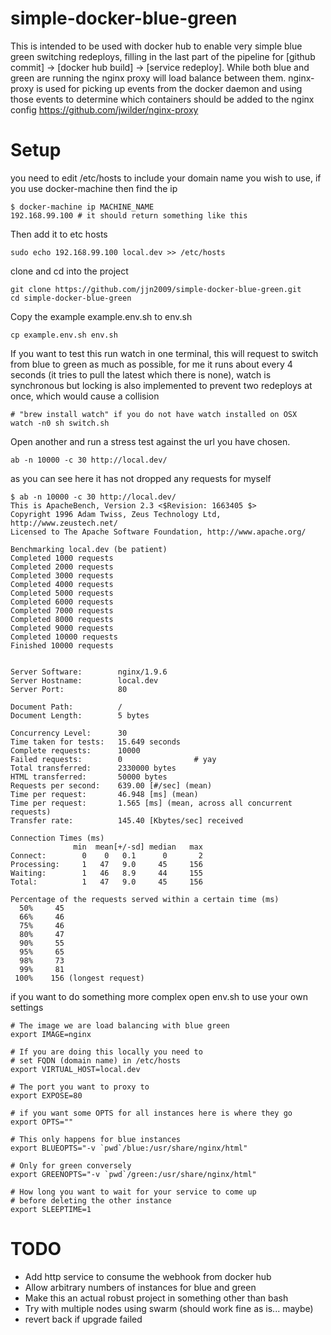 # simple-docker-blue-green

This is intended to be used with docker hub to enable very simple blue green switching redeploys, filling in the last part of the pipeline for [github commit] -> [docker hub build] -> [service redeploy]. While both blue and green are running the nginx proxy will load balance between them. nginx-proxy is used for picking up events from the docker daemon and using those events to determine which containers should be added to the nginx config https://github.com/jwilder/nginx-proxy

# Setup

you need to edit /etc/hosts to include your domain name you wish to use, if you use docker-machine then find the ip
```
$ docker-machine ip MACHINE_NAME
192.168.99.100 # it should return something like this
```

Then add it to etc hosts
```
sudo echo 192.168.99.100 local.dev >> /etc/hosts
```

clone and cd into the project
```
git clone https://github.com/jjn2009/simple-docker-blue-green.git
cd simple-docker-blue-green
```

Copy the example example.env.sh to env.sh
```
cp example.env.sh env.sh
```


If you want to test this run watch in one terminal, this will request to switch from blue to green as much as possible, for me it runs about every 4 seconds (it tries to pull the latest which there is none), watch is synchronous but locking is also implemented to prevent two redeploys at once, which would cause a collision
```
# "brew install watch" if you do not have watch installed on OSX
watch -n0 sh switch.sh
```

Open another and run a stress test against the url you have chosen.
```
ab -n 10000 -c 30 http://local.dev/
```

as you can see here it has not dropped any requests for myself
```
$ ab -n 10000 -c 30 http://local.dev/
This is ApacheBench, Version 2.3 <$Revision: 1663405 $>
Copyright 1996 Adam Twiss, Zeus Technology Ltd, http://www.zeustech.net/
Licensed to The Apache Software Foundation, http://www.apache.org/

Benchmarking local.dev (be patient)
Completed 1000 requests
Completed 2000 requests
Completed 3000 requests
Completed 4000 requests
Completed 5000 requests
Completed 6000 requests
Completed 7000 requests
Completed 8000 requests
Completed 9000 requests
Completed 10000 requests
Finished 10000 requests


Server Software:        nginx/1.9.6
Server Hostname:        local.dev
Server Port:            80

Document Path:          /
Document Length:        5 bytes

Concurrency Level:      30
Time taken for tests:   15.649 seconds
Complete requests:      10000
Failed requests:        0                # yay
Total transferred:      2330000 bytes
HTML transferred:       50000 bytes
Requests per second:    639.00 [#/sec] (mean)
Time per request:       46.948 [ms] (mean)
Time per request:       1.565 [ms] (mean, across all concurrent requests)
Transfer rate:          145.40 [Kbytes/sec] received

Connection Times (ms)
              min  mean[+/-sd] median   max
Connect:        0    0   0.1      0       2
Processing:     1   47   9.0     45     156
Waiting:        1   46   8.9     44     155
Total:          1   47   9.0     45     156

Percentage of the requests served within a certain time (ms)
  50%     45
  66%     46
  75%     46
  80%     47
  90%     55
  95%     65
  98%     73
  99%     81
 100%    156 (longest request)
 ```


if you want to do something more complex open env.sh to use your own settings
```
# The image we are load balancing with blue green
export IMAGE=nginx

# If you are doing this locally you need to 
# set FQDN (domain name) in /etc/hosts
export VIRTUAL_HOST=local.dev

# The port you want to proxy to
export EXPOSE=80

# if you want some OPTS for all instances here is where they go
export OPTS=""

# This only happens for blue instances
export BLUEOPTS="-v `pwd`/blue:/usr/share/nginx/html"

# Only for green conversely
export GREENOPTS="-v `pwd`/green:/usr/share/nginx/html"

# How long you want to wait for your service to come up
# before deleting the other instance
export SLEEPTIME=1
```

# TODO
- Add http service to consume the webhook from docker hub
- Allow arbitrary numbers of instances for blue and green
- Make this an actual robust project in something other than bash
- Try with multiple nodes using swarm (should work fine as is... maybe)
- revert back if upgrade failed



